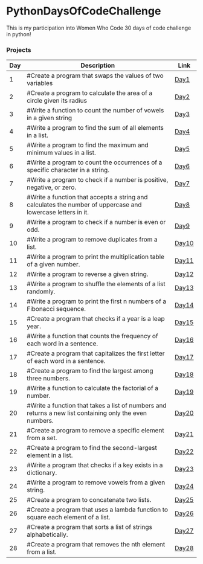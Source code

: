 # PythonDaysOfCodeChallenge

This is my participation into Women Who Code 30 days of code challenge in python!

### Projects

| Day | Description                                                          | Link                                                                                          |
| --- | -------------------------------------------------------------------- | --------------------------------------------------------------------------------------------- |
| 1   | #Create a program that swaps the values of two variables             | <a href="https://github.com/staceyjf/WWW_python_challenge/blob/main/challenges/challenge1.py">Day1</a> |
| 2   | #Create a program to calculate the area of a circle given its radius | <a href="https://github.com/staceyjf/WWW_python_challenge/blob/main/challenges/challenge2.py">Day2</a> |
| 3   | #Write a function to count the number of vowels in a given string | <a href="https://github.com/staceyjf/WWW_python_challenge/blob/main/challenges/challenge3.py">Day3</a> |
| 4   | #Write a program to find the sum of all elements in a list. | <a href="https://github.com/staceyjf/WWW_python_challenge/blob/main/challenges/challenge4.py">Day4</a> |
| 5  | #Write a program to find the maximum and minimum values in a list. | <a href="https://github.com/staceyjf/WWW_python_challenge/blob/main/challenges/challenge5.py">Day5</a> |
| 6   | #Write a program to count the occurrences of a specific character in a string. | <a href="https://github.com/staceyjf/WWW_python_challenge/blob/main/challenges/challenge6.py">Day6</a> |
| 7   | #Write a program to check if a number is positive, negative, or zero. | <a href="https://github.com/staceyjf/WWW_python_challenge/blob/main/challenges/challenge7.py">Day7</a> |
| 8  | #Write a function that accepts a string and calculates the number of uppercase and lowercase letters in it. | <a href="https://github.com/staceyjf/WWW_python_challenge/blob/main/challenges/challenge8.py">Day8</a> |
| 9 | #Write a program to check if a number is even or odd. | <a href="https://github.com/staceyjf/WWW_python_challenge/blob/main/challenges/challenge9.py">Day9</a> |
| 10 | #Write a program to remove duplicates from a list. | <a href="https://github.com/staceyjf/WWW_python_challenge/blob/main/challenges/challenge10.py">Day10</a> |
| 11  | #Write a program to print the multiplication table of a given number. | <a href="https://github.com/staceyjf/WWW_python_challenge/blob/main/challenges/challenge11.py">Day11</a> |
| 12  | #Write a program to reverse a given string. | <a href="https://github.com/staceyjf/WWW_python_challenge/blob/main/challenges/challenge12.py">Day12</a> |
| 13  | #Write a program to shuffle the elements of a list randomly. | <a href="https://github.com/staceyjf/WWW_python_challenge/blob/main/challenges/challenge13.py">Day13</a> |
| 14  | #Write a program to print the first n numbers of a Fibonacci sequence. | <a href="https://github.com/staceyjf/WWW_python_challenge/blob/main/challenges/challenge14.py">Day14</a> |
| 15  | #Create a program that checks if a year is a leap year. | <a href="https://github.com/staceyjf/WWW_python_challenge/blob/main/challenges/challenge15.py">Day15</a> |
| 16  | #Write a function that counts the frequency of each word in a sentence. | <a href="https://github.com/staceyjf/WWW_python_challenge/blob/main/challenges/challenge16.py">Day16</a> |
| 17  | #Create a program that capitalizes the first letter of each word in a sentence. | <a href="https://github.com/staceyjf/WWW_python_challenge/blob/main/challenges/challenge17.py">Day17</a> |
| 18  | #Create a program to find the largest among three numbers. | <a href="https://github.com/staceyjf/WWW_python_challenge/blob/main/challenges/challenge18.py">Day18</a> |
| 19  | #Write a function to calculate the factorial of a number. | <a href="https://github.com/staceyjf/WWW_python_challenge/blob/main/challenges/challenge19.py">Day19</a> |
| 20  | #Write a function that takes a list of numbers and returns a new list containing only the even numbers.| <a href="https://github.com/staceyjf/WWW_python_challenge/blob/main/challenges/challenge20.py">Day20</a> |
| 21  | #Create a program to remove a specific element from a set.| <a href="https://github.com/staceyjf/WWW_python_challenge/blob/main/challenges/challenge21.py">Day21</a> |
| 22  | #Create a program to find the second-largest element in a list.| <a href="https://github.com/staceyjf/WWW_python_challenge/blob/main/challenges/challenge22.py">Day22</a> |
| 23  | #Write a program that checks if a key exists in a dictionary.| <a href="https://github.com/staceyjf/WWW_python_challenge/blob/main/challenges/challenge23.py">Day23</a> |
| 24  | #Write a program to remove vowels from a given string.| <a href="https://github.com/staceyjf/WWW_python_challenge/blob/main/challenges/challenge24.py">Day24</a> |
| 25  | #Create a program to concatenate two lists.| <a href="https://github.com/staceyjf/WWW_python_challenge/blob/main/challenges/challenge25.py">Day25</a> |
| 26  | #Create a program that uses a lambda function to square each element of a list.| <a href="https://github.com/staceyjf/WWW_python_challenge/blob/main/challenges/challenge26.py">Day26</a> |
| 27  | #Create a program that sorts a list of strings alphabetically.| <a href="https://github.com/staceyjf/WWW_python_challenge/blob/main/challenges/challenge27.py">Day27</a> |
| 28  | #Create a program that removes the nth element from a list.| <a href="https://github.com/staceyjf/WWW_python_challenge/blob/main/challenges/challenge28.py">Day28</a> |